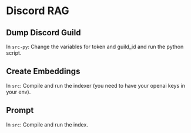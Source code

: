 # Discord RAG

## Dump Discord Guild

In `src-py`:
Change the variables for token and guild_id and run the python script.

## Create Embeddings

In `src`:
Compile and run the indexer (you need to have your openai keys in your env).

## Prompt

In `src`:
Compile and run the index.
